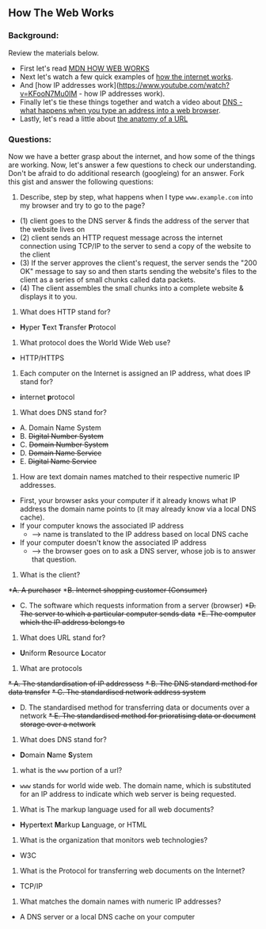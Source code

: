 ## How The Web Works

### Background:

Review the materials below.

* First let's read [MDN HOW WEB WORKS](https://developer.mozilla.org/en-US/Learn/Common_questions/How_does_the_Internet_work)
* Next let's watch a few quick examples of [how the internet works](https://www.youtube.com/watch?v=7_LPdttKXPc).
* And [how IP addresses work](https://www.youtube.com/watch?v=KFooN7Mu0IM   - how IP addresses work).
* Finally let's tie these things together and watch a video about [DNS - what happens when you type an address into a web browser](https://www.youtube.com/watch?v=72snZctFFtA).
* Lastly, let's read a little about [the anatomy of a URL](https://doepud.co.uk/blog/anatomy-of-a-url)

### Questions:

Now we have a better grasp about the internet, and how some of the things are working. Now, let's answer a few questions to check our understanding. Don't be afraid to do additional research (googleing) for an answer. Fork this gist and answer the following questions:

1. Describe, step by step, what happens when I type `www.example.com` into my browser and try to go to the page?

  * (1) client goes to the DNS server & finds the address of the server that the website lives on 
  * (2) client sends an HTTP request message across the internet connection using TCP/IP to the server to send a copy of the website to the client 
  * (3) If the server approves the client's request, the server sends the "200 OK" message to say so and then starts sending the website's files to the client as a series of small chunks called data packets. 
  * (4) The client assembles the small chunks into a complete website & displays it to you. 

1.  What does HTTP stand for?

  * **H**yper **T**ext **T**ransfer **P**rotocol
  
1. 	What protocol does the World Wide Web use?

  * HTTP/HTTPS
  
1. 	Each computer on the Internet is assigned an IP address, what does IP stand for?

  * **i**nternet **p**rotocol
  
1. 	What does DNS stand for?

  * A. Domain Name System
  * B. ~~Digital Number System~~
  * C. ~~Domain Number System~~
  * D. ~~Domain Name Service~~
  * E. ~~Digital Name Service~~
  
1. 	How are text domain names matched to their respective numeric IP addresses.

  * First, your browser asks your computer if it already knows what IP address the domain name points to (it may already know via a local DNS cache).
  * If your computer knows the associated IP address 
     * --> name is translated to the IP address based on local DNS cache
  * If your computer doesn't know the associated IP address 
     * --> the browser goes on to ask a DNS server, whose job is to answer that question. 

1. 	What is the client?

  *~~A. A purchaser~~
  *~~B. Internet shopping customer (Consumer)~~
  * C. The software which requests information from a server (browser)
  *~~D. The server to which a particular computer sends data~~
  *~~E. The computer which the IP address belongs to~~

1. 	What does URL stand for?

* **U**niform **R**esource **L**ocator

1. 	What are protocols

 ~~* A. The standardisation of IP addressess~~
 ~~* B. The DNS standard method for data transfer~~
 ~~* C.	The standardised network address system~~
 * D.	The standardised method for transferring data or documents over a network
~~* E.	The standardised method for prioratising data or document storage over a network~~
 
1. What does DNS stand for?

  * **D**omain **N**ame **S**ystem
  
1. what is the `www` portion of a url?

  * `www` stands for world wide web. The domain name, which is substituted for an IP address to indicate which web server is being requested. 
  
1. What is The markup language used for all web documents?

  * **H**yper**t**ext **M**arkup **L**anguage, or HTML

1. What is the organization that monitors web technologies?

  * W3C
  
1. What is the Protocol for transferring web documents on the Internet?

  * TCP/IP

1. What matches the domain names with numeric IP addresses?

  * A DNS server or a local DNS cache on your computer





